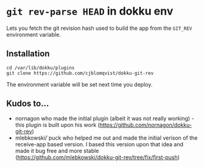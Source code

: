 # `git rev-parse HEAD` in dokku env

Lets you fetch the git revision hash used to build the app from the `GIT_REV`
environment variable.

## Installation

```
cd /var/lib/dokku/plugins
git clone https://github.com/cjblomqvist/dokku-git-rev
```

The environment variable will be set next time you deploy.

## Kudos to...
* nornagon who made the initial plugin (albeit it was not really working) - this plugin is built upon his work (https://github.com/nornagon/dokku-git-rev)
* mlebkowski/`puck who helped me out and made the initial verison of the receive-app based version. I based this version upon that idea and made it bug free and more stable (https://github.com/mlebkowski/dokku-git-rev/tree/fix/first-push)
